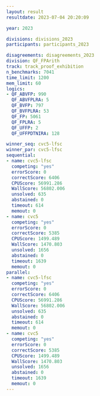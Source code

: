 ```yaml
---
layout: result
resultdate: 2023-07-04 20:20:09

year: 2023

divisions: divisions_2023
participants: participants_2023

disagreements: disagreements_2023
division: QF_FPArith
track: track_proof_exhibition
n_benchmarks: 7041
time_limit: 1200
mem_limit: 60
logics:
- QF_ABVFP: 990
  QF_ABVFPLRA: 5
  QF_BVFP: 797
  QF_BVFPLRA: 53
  QF_FP: 5061
  QF_FPLRA: 5
  QF_UFFP: 2
  QF_UFFPDTNIRA: 128

winner_seq: cvc5-lfsc
winner_par: cvc5-lfsc
sequential:
- name: cvc5-lfsc
  competing: "yes"
  errorScore: 0
  correctScore: 6406
  CPUScore: 56991.286
  WallScore: 56802.006
  unsolved: 635
  abstained: 0
  timeout: 614
  memout: 0
- name: cvc5
  competing: "yes"
  errorScore: 0
  correctScore: 5385
  CPUScore: 1499.489
  WallScore: 1470.803
  unsolved: 1656
  abstained: 0
  timeout: 1639
  memout: 0
parallel:
- name: cvc5-lfsc
  competing: "yes"
  errorScore: 0
  correctScore: 6406
  CPUScore: 56991.286
  WallScore: 56802.006
  unsolved: 635
  abstained: 0
  timeout: 614
  memout: 0
- name: cvc5
  competing: "yes"
  errorScore: 0
  correctScore: 5385
  CPUScore: 1499.489
  WallScore: 1470.803
  unsolved: 1656
  abstained: 0
  timeout: 1639
  memout: 0
---
```

